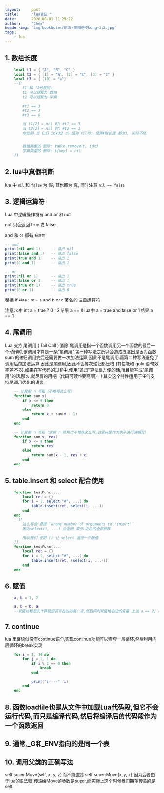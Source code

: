 ```yaml
---
layout:     post
title:      "lua笔记 "
date:       2020-08-01 11:29:22
author:     "Chen"
header-img: "img/bookNotes/新浪-美图控控kong-312.jpg"
tags:
    - lua
---
```


## 1. 数组长度

```lua
	local t1 = { "A", "B", "C" }
	local t2 = { [1] = "A", [2] = "B", [3] = "C" }
	local t3 = { [10] = "a"}
	--[[
		t1 和 t2的差别:
		t1 可以理解为 数组
		t2 可以理解为 字典

		#t1 == 3
		#t2 == 3
		#t3 == 0

		当 t1[2] = nil 时: #t1 == 3
		当 t2[2] = nil 时: #t2 == 1
		你觉的 当 它们 idx为2 的 值为 nil时: 使用#取长度 都为3, 实际不然.


		数组类型的 删除: table.remove(t, idx)
		字典类型的 删除: t[key] = nil
	]]
```

## 2. lua中真假判断

lua 中 `nil` 和 `false` 为 假, 其他都为 真, 同时注意 `nil ~= false`

## 3. 逻辑运算符
	
Lua 中逻辑操作符有 and or 和 not

not 只会返回 true 或 false

and 和 or 都有 `短路性`

```lua
-- and
print(nil and 1)     -- 输出 nil
print(false and 1)   -- 输出 false
print(true and 1)    -- 输出 1
print(0 and 1)       -- 输出 1

-- or
print(nil or 1)      -- 输出 1
print(false or 1)    -- 输出 1
print(true or 1)     -- 输出 true
print(0 or 1)        -- 输出 0
```

替换 if else : m = a and b or c  著名的 三目运算符

注意:  c中 int a = true ? 0 : 2  结果 a == 0
	  lua中 a = true and false or 1  结果 a == 1 

## 4. 尾调用

Lua 支持 尾调用 ( Tail Call ) 消除.尾调用是指一个函数调用另一个函数的最后一个动作时,该调用才算是一条"尾调用".第一种写法之所以会造成栈溢出是因为函数 sum 的递归调用完后还需要做一次加法运算,因此不是尾调用.而第二种写法避免了调用后的加法运算,因此是尾调用,因此不会每次递归都压栈 (其性能和 goto 语句效率差不多).如果在写代码的过程中,使用"递归"算法很方便的话,而且能写成"尾调用"的话,那么,就尽情的用吧（代码可读性要高啊）！其实这个特性适用于任何支持尾调用优化的语言.

```lua
	-- 计算前 n 项和（不推荐这么写）
	function sum(x)
	    if x <= 0 then
	        return 0
	    else
	        return x + sum(x - 1)
	    end
	end

	-- 计算前 n 项和（求前 n 项和也不推荐这么写,这里只是作为例子进行讲解用）
	function sum(x, res)
	    if x <= 0 then
	        return res
	    else
	        return sum(x - 1, res + x)
	    end
	end
```

## 5. table.insert 和 select 配合使用

```lua
	function testFunc(...)
		local ret = {}
		for i = 1, select("#", ...) do
		    table.insert(ret, select(i, ...))
		end
	end
	--[[
		这么写会 报错 `wrong number of arguments to 'insert'`
		因为select(i, ...) 会返回 索引i之后的全部参数

		所以我们 使用 () 让 select 返回一个数值
	]]
	function testFunc(...)
		local ret = {}
		for i = 1, select("#", ...) do
		    table.insert(ret, (select(i, ...)))
		end
	end

```

## 6. 赋值

```lua
	a, b = 1, 2

	a, b = b, a
	--赋值过程是先计算赋值符号右边的每一项,然后同时赋值给右边的变量 上边 a == 2; b == 1
```

## 7. continue
lua 里面貌似没有continue语句,实现continue功能可以嵌套一层循环,然后利用内层循环的break实现

```lua 
	for i = 1, 10 do
		for j = 1, 1 do
			if i % 2 == 0 then
				break
			end

			print("i----", i)
		end
	end
```

## 8. 函数loadfile也是从文件中加载Lua代码段,但它不会运行代码,而只是编译代码,然后将编译后的代码段作为一个函数返回

## 9. 通常,_G和_ENV指向的是同一个表

## 10. 调用父类的正确写法
self.super.Move(self, x, y, z).而不能直接 self.super:Move(x, y, z).因为后者由于lua的语法糖,传递给Move的参数是super,而实际上这个时候我们期望传递的是self.
